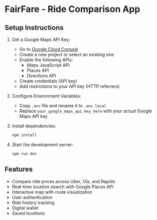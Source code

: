 # FairFare - Ride Comparison App

## Setup Instructions

1. Get a Google Maps API Key:
   - Go to [Google Cloud Console](https://console.cloud.google.com/)
   - Create a new project or select an existing one
   - Enable the following APIs:
     - Maps JavaScript API
     - Places API
     - Directions API
   - Create credentials (API key)
   - Add restrictions to your API key (HTTP referrers)

2. Configure Environment Variables:
   - Copy `.env` file and rename it to `.env.local`
   - Replace `your_google_maps_api_key_here` with your actual Google Maps API key

3. Install dependencies:
   ```bash
   npm install
   ```

4. Start the development server:
   ```bash
   npm run dev
   ```

## Features
- Compare ride prices across Uber, Ola, and Rapido
- Real-time location search with Google Places API
- Interactive map with route visualization
- User authentication
- Ride history tracking
- Digital wallet
- Saved locations